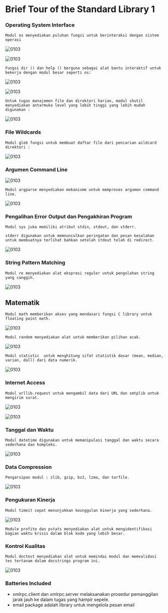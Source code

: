 # Brief Tour of the Standard Library 1
### Operating System Interface

    Modul os menyediakan puluhan fungsi untuk berinteraksi dengan sistem operasi

![0103](https://github.com/MegaOktavian/rhymes/blob/master/gambar%20naive/01-03/materi%205a/Screenshot%20from%202020-03-03%2023-22-24.png)

![0103](https://github.com/MegaOktavian/rhymes/blob/master/gambar%20naive/01-03/materi%205a/Screenshot%20from%202020-03-03%2023-23-51.png)

    Fungsi dir () dan help () berguna sebagai alat bantu interaktif untuk bekerja dengan modul besar seperti os:

![0103](https://github.com/MegaOktavian/rhymes/blob/master/gambar%20naive/01-03/materi%205a/Screenshot%20from%202020-03-03%2023-26-50.png)

![0103](https://github.com/MegaOktavian/rhymes/blob/master/gambar%20naive/01-03/materi%205a/Screenshot%20from%202020-03-03%2023-27-11.png)

    Untuk tugas manajemen file dan direktori harian, modul shutil menyediakan antarmuka level yang lebih tinggi yang lebih mudah digunakan :

![0103](https://github.com/MegaOktavian/rhymes/blob/master/gambar%20naive/01-03/materi%205a/Screenshot%20from%202020-03-03%2023-30-11.png)

### File Wildcards

    Modul glob fungsi untuk membuat daftar file dari pencarian wildcard direktori :

![0103](https://github.com/MegaOktavian/rhymes/blob/master/gambar%20naive/01-03/materi%205a/Screenshot%20from%202020-03-03%2023-32-55.png)

### Argumen Command Line

![0103](https://github.com/MegaOktavian/rhymes/blob/master/gambar%20naive/01-03/materi%205a/Screenshot%20from%202020-03-03%2023-36-51.png)

    Modul argparse menyediakan mekanisme untuk memproses argumen command line.

![0103](https://github.com/MegaOktavian/rhymes/blob/master/gambar%20naive/01-03/materi%205a/Screenshot%20from%202020-03-03%2023-41-10.png)

### Pengalihan Error Output dan Pengakhiran Program

    Modul sys juka memiliki atribut stdin, stdout, dan stderr.

    stderr digunakan untuk memnunculkan peringatan dan pesan kesalahan untuk membuatnya terlihat bahkan setelah stdout telah di redirect.

![0103](https://github.com/MegaOktavian/rhymes/blob/master/gambar%20naive/01-03/materi%205a/Screenshot%20from%202020-03-03%2023-41-10.png)

### String Pattern Matching

    Modul re menyediakan alat ekspresi reguler untuk pengolahan string yang canggih.

![0103](https://github.com/MegaOktavian/rhymes/blob/master/gambar%20naive/01-03/materi%205a/Screenshot%20from%202020-03-03%2023-50-21.png)

## Matematik

    Modul math memberikan akses yang mendasari fungsi C library untuk floating point math.
     
![0103](https://github.com/MegaOktavian/rhymes/blob/master/gambar%20naive/01-03/materi%205a/Screenshot%20from%202020-03-03%2023-54-06.png)

    Modul random menyediakan alat untuk memberikan pilihan acak.

![0103](https://github.com/MegaOktavian/rhymes/blob/master/gambar%20naive/01-03/materi%205a/Screenshot%20from%202020-03-04%2000-56-34.png)

    Modul statistic  untuk menghitung sifat statistik dasar (mean, median, varian, dall) dari data numerik.

![0103](https://github.com/MegaOktavian/rhymes/blob/master/gambar%20naive/01-03/materi%205a/Screenshot%20from%202020-03-04%2000-57-38.png)

### Internet Access

    Modul urllib.request untuk mengambil data dari URL dan smtplib untuk mengirim surat.

![0103](https://github.com/MegaOktavian/rhymes/blob/master/gambar%20naive/01-03/materi%205a/Screenshot%20from%202020-03-04%2000-58-55.png)

![0103](https://github.com/MegaOktavian/rhymes/blob/master/gambar%20naive/01-03/materi%205a/Screenshot%20from%202020-03-04%2001-00-34.png)

### Tanggal dan Waktu

    Modul datetime digunakan untuk memanipulasi tanggal dan waktu secara sederhana dan kompleks.

![0103](https://github.com/MegaOktavian/rhymes/blob/master/gambar%20naive/01-03/materi%205a/Screenshot%20from%202020-03-04%2001-13-50.png)

### Data Compression

    Pengarsipan modul : zlib, gzip, bz2, lzma, dan tarfile.

![0103]()

### Pengukuran Kinerja

    Modul timeit cepat menunjukkan keunggulan kinerja yang sederhana.

![0103]()

    Module profite dan pstats menyediakan alat untuk mengidentifikasi bagian waktu krisis dalam blok kode yang lebih besar.

### Kontrol Kualitas

    Modul doctest menyediakan alat untuk memindai modul dan memvalidasi tes tertanam dalam docstrings program ini.

![0103]()

### Batteries Included

* xmlrpc.client dan xmlrpc.server melaksanakan prosedur pemanggilan jarak jauh ke dalam tugas yang hampir sepele.
* email package adalah library untuk mengelola pesan email
